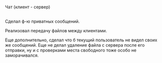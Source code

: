 Чат (клиент - сервер) <br/> <br/>

Сделал ф-ю приватных сообщений. <br/>
 
Реализовал передачу файлов между клиентами.  <br/>

Еще дополнительно, сделал что б текущий пользователь не видел своих же сообщений. Еще не делал удаление файла с сервера после его отправки, ну и с проверками места свободного тоже особо не заморачивался.
